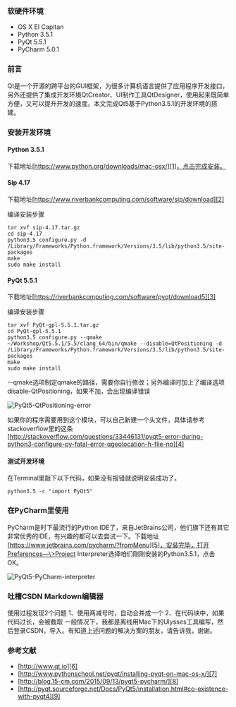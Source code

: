 ### 软硬件环境
* OS X EI Capitan
* Python 3.5.1
* PyQt 5.5.1
* PyCharm 5.0.1

### 前言
Qt是一个开源的跨平台的GUI框架，为很多计算机语言提供了应用程序开发接口，另外还提供了集成开发环境QtCreator、UI制作工具QtDesigner，使用起来既简单方便，又可以提升开发的速度。本文完成Qt5基于Python3.5.1的开发环境的搭建。

### 安装开发环境
#### Python 3.5.1
下载地址[https://www.python.org/downloads/mac-osx/][1]，点击完成安装。

#### Sip 4.17
下载地址[https://www.riverbankcomputing.com/software/sip/download][2]

编译安装步骤

	tar xvf sip-4.17.tar.gz
	cd sip-4.17
	python3.5 configure.py -d /Library/Frameworks/Python.framework/Versions/3.5/lib/python3.5/site-packages
	make
	sudo make install

#### PyQt 5.5.1
下载地址[https://riverbankcomputing.com/software/pyqt/download5][3]

编译安装步骤

	tar xvf PyQt-gpl-5.5.1.tar.gz
	cd PyQt-gpl-5.5.1
	python3.5 configure.py --qmake ~/Workshop/Qt5.5.1/5.5/clang_64/bin/qmake --disable=QtPositioning -d /Library/Frameworks/Python.framework/Versions/3.5/lib/python3.5/site-packages
	make
	sudo make install

--qmake选项制定qmake的路径，需要你自行修改；另外编译时加上了编译选项disable-QtPositioning，如果不加，会出现编译错误

![][image-1]

如果你的程序需要用到这个模块，可以自己新建一个头文件，具体请参考stackoverflow里的这条[http://stackoverflow.com/questions/33446131/pyqt5-error-during-python3-configure-py-fatal-error-qgeolocation-h-file-no][4]

#### 测试开发环境
在Terminal里敲下以下代码，如果没有报错就说明安装成功了。

`python3.5 -c "import PyQt5"`

### 在PyCharm里使用
PyCharm是时下最流行的Python IDE了，来自JetBrains公司，他们旗下还有其它非常优秀的IDE，有兴趣的都可以去尝试一下。下载地址[https://www.jetbrains.com/pycharm/?fromMenu][5]，安装完毕，打开Preferences—\>Project Interpreter选择咱们刚刚安装的Python3.5.1，点击OK。

![][image-2]

### 吐槽CSDN Markdown编辑器
使用过程发现2个问题
1、使用两减号时，自动合并成一个
2、在代码块中，如果代码过长，会被截取
一般情况下，我都是离线用Mac下的Ulysses工具编写，然后登录CSDN，导入。有知道上述问题的解决方案的朋友，请告诉我，谢谢。
### 参考文献
* [http://www.qt.io][6]
* [http://www.pythonschool.net/pyqt/installing-pyqt-on-mac-os-x/][7]
* [http://blog.15-cm.com/2015/09/13/pyqt5-pycharm/][8]
* [http://pyqt.sourceforge.net/Docs/PyQt5/installation.html#co-existence-with-pyqt4][9]

[1]:	https://www.python.org/downloads/mac-osx/
[2]:	https://www.riverbankcomputing.com/software/sip/download
[3]:	https://riverbankcomputing.com/software/pyqt/download5
[4]:	http://stackoverflow.com/questions/33446131/pyqt5-error-during-python3-configure-py-fatal-error-qgeolocation-h-file-no
[5]:	https://www.jetbrains.com/pycharm/?fromMenu
[6]:	http://www.qt.io
[7]:	http://www.pythonschool.net/pyqt/installing-pyqt-on-mac-os-x/
[8]:	http://blog.15-cm.com/2015/09/13/pyqt5-pycharm/
[9]:	http://pyqt.sourceforge.net/Docs/PyQt5/installation.html#co-existence-with-pyqt4

[image-1]:	https://raw.githubusercontent.com/djstava/PostsCollection/master/images/mac/PyQt5/pyqt5_01.png "PyQt5-QtPositioning-error"
[image-2]:	https://raw.githubusercontent.com/djstava/PostsCollection/master/images/mac/PyQt5/pyqt5_02.png "PyQt5-PyCharm-interpreter"
